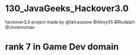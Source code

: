 # 130_JavaGeeks_Hackover3.0
hackover3.0 project made by @falcaozane @Alroy05 @Rudalph @Jovanrumao
# rank 7 in Game Dev domain
